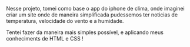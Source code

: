 Nesse projeto, tomei como base o app do iphone de clima, onde imaginei criar um site onde de maneira simplificada 
pudessemos ter noticias de temperatura, velocidade do vento e a humidade. 

Tentei fazer da maneira mais simples possível, e aplicando meus conheciments de HTML e CSS !